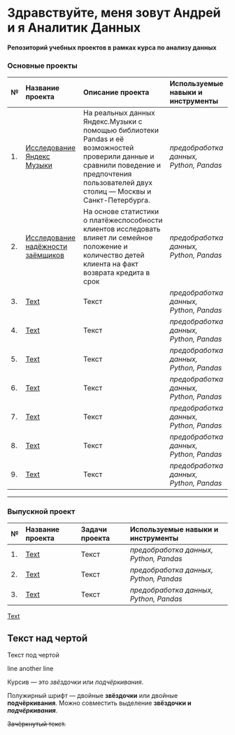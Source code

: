 # Здравствуйте, меня зовут Андрей и я Аналитик Данных
#### Репозиторий учебных проектов в рамках курса по анализу данных 

### Основные проекты

| **№** | **Название проекта** | **Описание проекта** | **Используемые навыки и инструменты** | 
| :---------------------- | :---------------------- | :---------------------- | :---------------------- |
|1.| [Исследование Яндекс Музыки](yandex_music) | На реальных данных Яндекс.Музыки c помощью библиотеки Pandas и её возможностей проверили данные и сравнили поведение и предпочтения пользователей двух столиц — Москвы и Санкт-Петербурга. | *предобработка данных, Python, Pandas* |
|2.| [Исследование надёжности заёмщиков](reliability_of_borrowers) | На основе статистики о платёжеспособности клиентов исследовать влияет ли семейное положение и количество детей клиента на факт возврата кредита в срок | *предобработка данных, Python, Pandas* |
|3.| [Text](yandex_realty) | Текст | *предобработка данных, Python, Pandas* |
|4.| [Text](statistical_analysis) | Текст | *предобработка данных, Python, Pandas* |
|5.| [Text](games_shop) | Текст | *предобработка данных, Python, Pandas* |
|6.| [Text](AB-test) | Текст | *предобработка данных, Python, Pandas* |
|7.| [Text](sales_funnel) | Текст | *предобработка данных, Python, Pandas* |
|8.| [Text](food_service) | Текст | *предобработка данных, Python, Pandas* |
|9.| [Text](investment_fund) | Текст | *предобработка данных, Python, Pandas* |

---
### Выпускной проект

| **№** | **Название проекта** | **Задачи проекта** | **Используемые навыки и инструменты** | 
| :---------------------- | :---------------------- | :---------------------- | :---------------------- |
|1.| [Text](market_segmentation) | Текст | *предобработка данных, Python, Pandas* |
|2.| [Text](estimation_AB-test) | Текст | *предобработка данных, Python, Pandas* |
|3.| [Text](reading_by_subscription) | Текст | *предобработка данных, Python, Pandas* |

[Text](dashbord)

Текст над чертой
---
Текст под чертой 

line
another line  

Курсив — это *звёздочки* или _подчёркивания_. 

Полужирный шрифт — двойные **звёздочки** или двойные __подчёркивания__.
Можно совместить выделение **звёздочки и _подчёркивания_**. 

~~Зачёркнутый текст.~~ 
